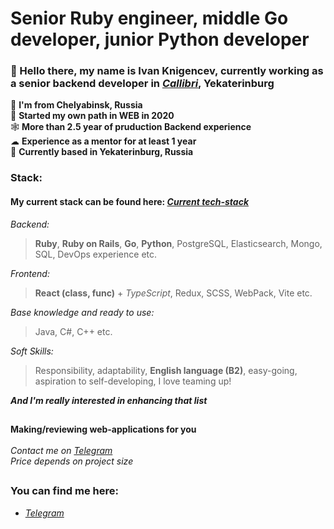 #
# Senior Ruby engineer, middle Go developer, junior Python developer
### 👋 Hello there, my name is Ivan Knigencev, currently working as a senior backend developer in [*Callibri*](https://callibri.ru/), Yekaterinburg
📍 **I'm from Chelyabinsk, Russia**</br>
🧠 **Started my own path in WEB in 2020**</br>
🕸️ **More than 2.5 year of pruduction Backend experience**</br>
☁ **Experience as a mentor for at least 1 year**</br>
📌 **Currently based in Yekaterinburg, Russia**</br>

### Stack:

#### My current stack can be found here: [*Current tech-stack*](https://github.com/users/IKnigencev/projects)

*Backend:*

> **Ruby**, **Ruby on Rails**, **Go**, **Python**, PostgreSQL, Elasticsearch, Mongo, SQL, DevOps experience etc.

*Frontend:*

> **React (class, func)** + *TypeScript*, Redux, SCSS, WebPack, Vite etc.

*Base knowledge and ready to use:*

> Java, C#, C++ etc.

*Soft Skills:*

> Responsibility, adaptability, **English language (B2)**, easy-going, aspiration to self-developing, I love teaming up! 

***And I'm really interested in enhancing that list***
##
**Making/reviewing web-applications for you**</br>
</br>
*Contact me on [*Telegram*](https://t.me/IKnigencev)</br>
Price depends on *project size**</br>

##
### You can find me here: </br>
- [*Telegram*](https://t.me/IKnigencev) </br>

